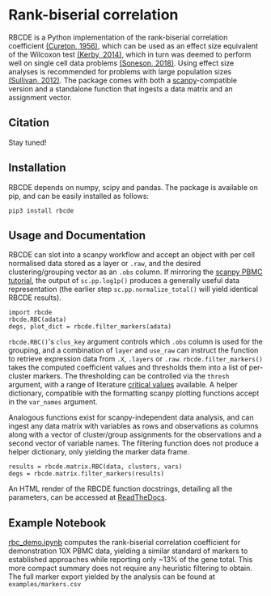 # Rank-biserial correlation

RBCDE is a Python implementation of the rank-biserial correlation coefficient [(Cureton, 1956)](https://link.springer.com/article/10.1007/BF02289138), which can be used as an effect size equivalent of the Wilcoxon test [(Kerby, 2014)](https://journals.sagepub.com/doi/full/10.2466/11.IT.3.1), which in turn was deemed to perform well on single cell data problems [(Soneson, 2018)](https://www.nature.com/articles/nmeth.4612). Using effect size analyses is recommended for problems with large population sizes [(Sullivan, 2012)](https://www.jgme.org/doi/full/10.4300/JGME-D-12-00156.1). The package comes with both a [scanpy](https://scanpy.readthedocs.io/en/latest/)-compatible version and a standalone function that ingests a data matrix and an assignment vector.

## Citation

Stay tuned!

## Installation

RBCDE depends on numpy, scipy and pandas. The package is available on pip, and can be easily installed as follows:

	pip3 install rbcde

## Usage and Documentation

RBCDE can slot into a scanpy workflow and accept an object with per cell normalised data stored as a layer or `.raw`, and the desired clustering/grouping vector as an `.obs` column. If mirroring the [scanpy PBMC tutorial](https://scanpy-tutorials.readthedocs.io/en/latest/pbmc3k.html), the output of `sc.pp.log1p()` produces a generally useful data representation (the earlier step `sc.pp.normalize_total()` will yield identical RBCDE results).

	import rbcde
	rbcde.RBC(adata)
	degs, plot_dict = rbcde.filter_markers(adata)

`rbcde.RBC()`'s `clus_key` argument controls which `.obs` column is used for the grouping, and a combination of `layer` and `use_raw` can instruct the function to retrieve expression data from `.X`, `.layers` or `.raw`. `rbcde.filter_markers()` takes the computed coefficient values and thresholds them into a list of per-cluster markers. The thresholding can be controlled via the `thresh` argument, with a range of literature [critical values](https://en.wikipedia.org/wiki/Effect_size#Pearson_r_or_correlation_coefficient) available. A helper dictionary, compatible with the formatting scanpy plotting functions accept in the `var_names` argument.

Analogous functions exist for scanpy-independent data analysis, and can ingest any data matrix with variables as rows and observations as columns along with a vector of cluster/group assignments for the observations and a second vector of variable names. The filtering function does not produce a helper dictionary, only yielding the marker data frame.

	results = rbcde.matrix.RBC(data, clusters, vars)
	degs = rbcde.matrix.filter_markers(results)

An HTML render of the RBCDE function docstrings, detailing all the parameters, can be accessed at [ReadTheDocs](https://rbcde.readthedocs.io/en/latest/).

## Example Notebook

[rbc_demo.ipynb](https://nbviewer.jupyter.org/github/Teichlab/rbcde/blob/master/examples/rbc_demo.ipynb) computes the rank-biserial correlation coefficient for demonstration 10X PBMC data, yielding a similar standard of markers to established approaches while reporting only ~13% of the gene total. This more compact summary does not require any heuristic filtering to obtain. The full marker export yielded by the analysis can be found at `examples/markers.csv`